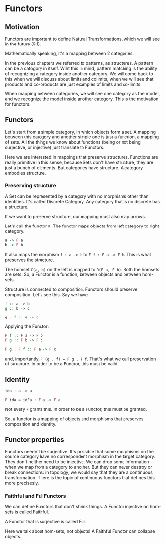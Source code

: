 Functors
========

## Motivation
Functors are important to define Natural Transformations, which we will see in the future (9.1).

Mathematically speaking, it's a mapping between 2 categories.

In the previous chapters we referred to patterns, as structures. A pattern can be a catogory in itself. Wiht this in mind, pattern matching is the ability of recognizing a category inside another category. We will come back to this when we will discuss about limits and colimits, when we will see that products and co-products are just examples of limits and co-limits.

When mapping between categories, we will see one category as the model, and we recognize the model inside another category. This is the motivation for functors.
    
## Functors
Let's start from a simple category, in which objects form a set. A mapping between this category and another simple one is just a function, a mapping of sets. All the things we know about functions (being or not being surjective, or injective) just translate to Functors.

Here we are interested in mappings that preserve structures. Functions are really primitive in this sense, because Sets don't have structure, they are just a bunch of elements. But categories have structure. A category embodies structure.

### Preserving structure
A Set can be represented by a category with no morphisms other than identities. It's called Discrete Category. Any category that is no discrete has a structure.

If we want to preserve structure, our mapping must also map arrows.

Let's call the functor `F`. The functor maps objects from left category to right category.

```haskell
a -> F a
b -> F b
```

It also maps the morphism `f : a -> b` to `F f : F a -> F b`. This is what preserves the structure.

The homset `C(a, b)` on the left is mapped to `D(F a, F b)`. Both the homsets are sets. So, a Functor is a function, between objects and between hom-sets.

Structure is connected to composition. Functors should preserve composition. Let's see this. Say we have

```haskell
f :: a -> b
g :: b -> c

g . f :: a -> c
```

Applying the Functor:

```haskell
F f :: F a -> F b
F g :: F b -> F c

F g . F f :: F a -> F c
```

and, importantly, `F (g . f) = F g . F f`. That's what we call preservation of structure. In order to be a Functor, this must be valid.


## Identity
```haskell
ida : a -> a

F ida = idFa : F a -> F a
```

Not every `F` grants this. In order to be a Functor, this must be granted.

So, a functor is a mapping of objects and morphisms that preserves composition and identity.

## Functor properties
Functors needn't be surjective. It's possible that some morphisms on the source category have no correspondent morphism in the target category. They don't neither need to be injective. We can drop some information when we map from a category to another. But they can never destroy or break connections: in topology, we would say that they are a continuous transformation. There is the topic of continuous functors that defines this more precisesly.

### Faithful and Ful Functors
We can define Functors that don't shrink things. A Functor injective on hom-sets is called Faithful.

A Functor that is surjective is called Ful.

Here we talk about hom-sets, not objects! A Faithful Functor can collapse objects.



